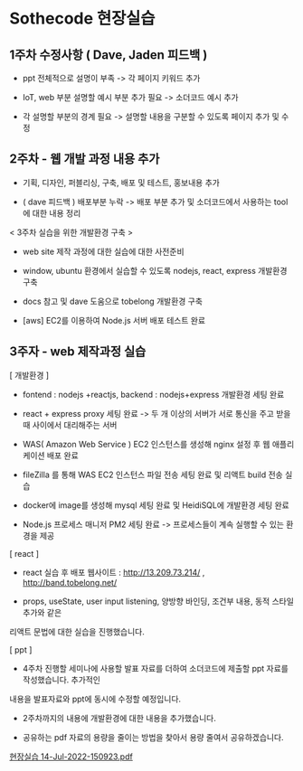 # Sothecode 현장실습

## 1주차 수정사항 ( Dave, Jaden 피드백 )

 - ppt 전체적으로 설명이 부족 -> 각 페이지 키워드 추가

 - IoT, web 부분 설명할 예시 부분 추가 필요 -> 소더코드 예시 추가

 - 각 설명할 부분의 경계 필요 -> 설명할 내용을 구분할 수 있도록 페이지 추가 및 수정

 


 ## 2주차 - 웹 개발 과정 내용 추가

 - 기획, 디자인, 퍼블리싱, 구축, 배포 및 테스트, 홍보내용 추가

 - ( dave 피드백 ) 배포부분 누락 -> 배포 부분 추가 및 소더코드에서 사용하는 tool에 대한 내용 정리




< 3주차 실습을 위한 개발환경 구축 >

- web site 제작 과정에 대한 실습에 대한 사전준비

- window, ubuntu 환경에서 실습할 수 있도록 nodejs, react, express 개발환경 구축

- docs 참고 및 dave 도움으로 tobelong 개발환경 구축

- [aws] EC2를 이용하여 Node.js 서버 배포 테스트 완료



## 3주자 - web 제작과정 실습

[ 개발환경 ]

- fontend : nodejs +reactjs, backend : nodejs+express 개발환경 세팅 완료

- react + express proxy 세팅 완료 -> 두 개 이상의 서버가 서로 통신을 주고 받을 때 사이에서 대리해주는 서버

- WAS( Amazon Web Service ) EC2 인스턴스를 생성해 nginx 설정 후 웹 애플리케이션 배포 완료

- fileZilla 를 통해 WAS EC2 인스턴스 파일 전송 세팅 완료 및 리액트 build 전송 실습

- docker에 image를 생성해 mysql 세팅 완료 및 HeidiSQL에 개발환경 세팅 완료

- Node.js 프로세스 매니저 PM2 세팅 완료 -> 프로세스들이 계속 실행할 수 있는 환경을 제공



[ react ]

- react 실습 후 배포 웹사이트 : http://13.209.73.214/  ,   http://band.tobelong.net/

- props, useState, user input listening, 양방향 바인딩, 조건부 내용, 동적 스타일 추가와 같은

리액트 문법에 대한 실습을 진행했습니다.



[ ppt ]

- 4주차 진행할 세미나에 사용할 발표 자료를 더하여 소더코드에 제출할 ppt 자료를 작성했습니다. 추가적인

내용을 발표자료와 ppt에 동시에 수정할 예정입니다.

- 2주차까지의 내용에 개발환경에 대한 내용을 추가했습니다.

- 공유하는 pdf 자료의 용량을 줄이는 방법을 찾아서 용량 줄여서 공유하겠습니다.

[현장실습 14-Jul-2022-150923.pdf](https://github.com/Ssuhyeong/sothecode_react/files/9109030/14-Jul-2022-150923.pdf)
